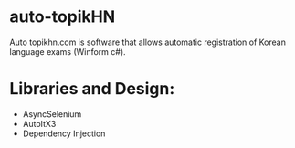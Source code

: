 # auto-topikHN
Auto topikhn.com is software that allows automatic registration of Korean language exams (Winform c#).
# Libraries and Design:
<ul>
<li>AsyncSelenium</li>
<li>AutoItX3</li>
<li>Dependency Injection</li>
</ul>
